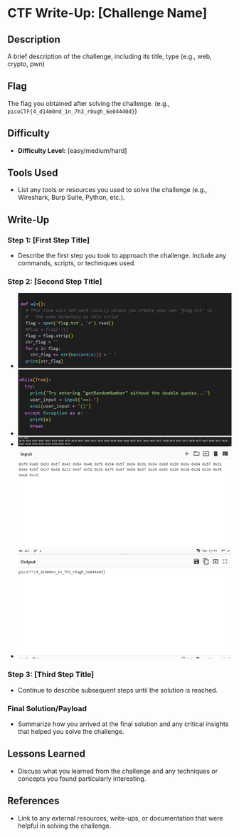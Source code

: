 # CTF Write-Up: [Challenge Name]

## Description
A brief description of the challenge, including its title, type (e.g., web, crypto, pwn)

## Flag
The flag you obtained after solving the challenge. (e.g., `picoCTF{4_d14m0nd_1n_7h3_r0ugh_6e04440d}`)

## Difficulty
- **Difficulty Level:** [easy/medium/hard]

## Tools Used
- List any tools or resources you used to solve the challenge (e.g., Wireshark, Burp Suite, Python, etc.).

## Write-Up

### Step 1: [First Step Title]
- Describe the first step you took to approach the challenge. Include any commands, scripts, or techniques used.

### Step 2: [Second Step Title]
- ![alt text](image.png)
- ![alt text](image-1.png)
- ![alt text](image-2.png)
- ![alt text](image-3.png)


### Step 3: [Third Step Title]
- Continue to describe subsequent steps until the solution is reached. 

### Final Solution/Payload
- Summarize how you arrived at the final solution and any critical insights that helped you solve the challenge.

## Lessons Learned
- Discuss what you learned from the challenge and any techniques or concepts you found particularly interesting.

## References
- Link to any external resources, write-ups, or documentation that were helpful in solving the challenge.

